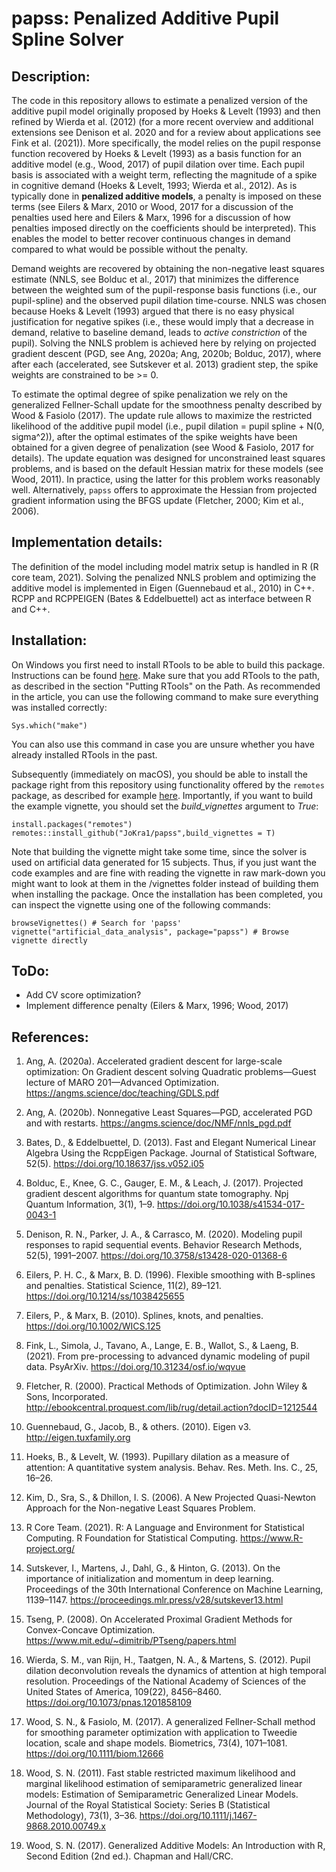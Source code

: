 # papss: Penalized Additive Pupil Spline Solver

## Description:
The code in this repository allows to estimate a penalized version of the additive pupil model originally proposed by Hoeks & Levelt (1993) and then refined by Wierda et al. (2012) (for a more recent overview and additional extensions see Denison et al. 2020 and for a review about applications see Fink et al. (2021)). More specifically, the model relies on the pupil response function recovered by Hoeks & Levelt (1993) as a basis function for an additive model (e.g., Wood, 2017) of pupil dilation over time. Each pupil basis is associated with a weight term, reflecting the magnitude of a spike in cognitive demand (Hoeks & Levelt, 1993; Wierda et al., 2012). As is typically done in **penalized additive models**, a penalty is imposed on these terms (see Eilers & Marx, 2010 or Wood, 2017 for a discussion of the penalties used here and Eilers & Marx, 1996 for a discussion of how penalties imposed directly on the coefficients should be interpreted). This enables the model to better recover continuous changes in demand compared to what would be possible without the penalty.

Demand weights are recovered by obtaining the non-negative least squares estimate (NNLS, see Bolduc et al., 2017) that minimizes the difference between the weighted sum of the pupil-response basis functions (i.e., our pupil-spline) and the observed pupil dilation time-course. NNLS was chosen because Hoeks & Levelt (1993) argued that there is no easy physical justification for negative spikes (i.e., these would imply that a decrease in demand, relative to baseline demand, leads to *active constriction* of the pupil). Solving the NNLS problem is achieved here by relying on projected gradient descent (PGD, see Ang, 2020a; Ang, 2020b; Bolduc, 2017), where after each (accelerated, see Sutskever et al. 2013) gradient step, the spike weights are constrained to be >= 0.

To estimate the optimal degree of spike penalization we rely on the generalized Fellner-Schall update for the smoothness penalty described by Wood & Fasiolo (2017). The update rule allows to maximize the restricted likelihood of the additive pupil model (i.e., pupil dilation = pupil spline + N(0, sigma^2)), after the optimal estimates of the spike weights have been obtained for a given degree of penalization (see Wood & Fasiolo, 2017 for details). The update equation was designed for unconstrained least squares problems, and is based on the default Hessian matrix for these models (see Wood, 2011). In practice, using the latter for this problem works reasonably well. Alternatively, ``papss`` offers to approximate the Hessian from projected gradient information using the BFGS update (Fletcher, 2000; Kim et al., 2006).

## Implementation details:
The definition of the model including model matrix setup is handled in R (R core team, 2021). Solving the penalized NNLS problem and optimizing the additive model is implemented in Eigen (Guennebaud et al., 2010) in C++. RCPP and RCPPEIGEN  (Bates & Eddelbuettel) act as interface between R and C++. 

## Installation:
On Windows you first need to install RTools to be able to build this package. Instructions can be found [here](https://cran.r-project.org/bin/windows/Rtools/rtools40.html). Make sure that you add RTools to the path, as described in the section "Putting RTools" on the Path. As recommended in the article, you can use the following command to make sure everything was installed correctly:

```
Sys.which("make")
```

You can also use this command in case you are unsure whether you have already installed RTools in the past.


Subsequently (immediately on macOS), you should be able to install the package right from this repository using functionality offered by the ``remotes`` package, as described for example [here](https://cran.r-project.org/web/packages/remotes/readme/README.html). Importantly, if you want to build the example vignette, you should set the *build_vignettes* argument to *True*:

```
install.packages("remotes")
remotes::install_github("JoKra1/papss",build_vignettes = T)
```

Note that building the vignette might take some time, since the solver is used on artificial data generated
for 15 subjects. Thus, if you just want the code examples and are fine with reading the vignette in raw mark-down you might want to look at them in the /vignettes folder instead of building them when installing the package. Once the installation has been completed, you can inspect the vignette using one of the following commands:

```
browseVignettes() # Search for 'papss'
vignette("artificial_data_analysis", package="papss") # Browse vignette directly
```

## ToDo:
- Add CV score optimization?
- Implement difference penalty (Eilers & Marx, 1996; Wood, 2017)

## References:

1. Ang, A. (2020a). Accelerated gradient descent for large-scale optimization: On Gradient descent solving Quadratic problems—Guest lecture of MARO 201—Advanced Optimization. https://angms.science/doc/teaching/GDLS.pdf

2. Ang, A. (2020b). Nonnegative Least Squares—PGD, accelerated PGD and with restarts. https://angms.science/doc/NMF/nnls_pgd.pdf

3. Bates, D., & Eddelbuettel, D. (2013). Fast and Elegant Numerical Linear Algebra Using the RcppEigen Package. Journal of Statistical Software, 52(5). https://doi.org/10.18637/jss.v052.i05

4. Bolduc, E., Knee, G. C., Gauger, E. M., & Leach, J. (2017). Projected gradient descent algorithms for quantum state tomography. Npj Quantum Information, 3(1), 1–9. https://doi.org/10.1038/s41534-017-0043-1

5. Denison, R. N., Parker, J. A., & Carrasco, M. (2020). Modeling pupil responses to rapid sequential events. Behavior Research Methods, 52(5), 1991–2007. https://doi.org/10.3758/s13428-020-01368-6

6. Eilers, P. H. C., & Marx, B. D. (1996). Flexible smoothing with B-splines and penalties. Statistical Science, 11(2), 89–121. https://doi.org/10.1214/ss/1038425655

7. Eilers, P., & Marx, B. (2010). Splines, knots, and penalties. https://doi.org/10.1002/WICS.125

8. Fink, L., Simola, J., Tavano, A., Lange, E. B., Wallot, S., & Laeng, B. (2021). From pre-processing to advanced dynamic modeling of pupil data. PsyArXiv. https://doi.org/10.31234/osf.io/wqvue

9. Fletcher, R. (2000). Practical Methods of Optimization. John Wiley & Sons, Incorporated. http://ebookcentral.proquest.com/lib/rug/detail.action?docID=1212544

10. Guennebaud, G., Jacob, B., & others. (2010). Eigen v3. http://eigen.tuxfamily.org

11. Hoeks, B., & Levelt, W. (1993). Pupillary dilation as a measure of attention: A quantitative system analysis. Behav. Res. Meth. Ins. C., 25, 16–26.

12. Kim, D., Sra, S., & Dhillon, I. S. (2006). A New Projected Quasi-Newton Approach for the Non-negative Least Squares Problem.

13. R Core Team. (2021). R: A Language and Environment for Statistical Computing. R Foundation for Statistical Computing. https://www.R-project.org/

14. Sutskever, I., Martens, J., Dahl, G., & Hinton, G. (2013). On the importance of initialization and momentum in deep learning. Proceedings of the 30th International Conference on Machine Learning, 1139–1147. https://proceedings.mlr.press/v28/sutskever13.html

15. Tseng, P. (2008). On Accelerated Proximal Gradient Methods for Convex-Concave Optimization. https://www.mit.edu/~dimitrib/PTseng/papers.html

16. Wierda, S. M., van Rijn, H., Taatgen, N. A., & Martens, S. (2012). Pupil dilation deconvolution reveals the dynamics of attention at high temporal resolution. Proceedings of the National Academy of Sciences of the United States of America, 109(22), 8456–8460. https://doi.org/10.1073/pnas.1201858109

17. Wood, S. N., & Fasiolo, M. (2017). A generalized Fellner-Schall method for smoothing parameter optimization with application to Tweedie location, scale and shape models. Biometrics, 73(4), 1071–1081. https://doi.org/10.1111/biom.12666

18. Wood, S. N. (2011). Fast stable restricted maximum likelihood and marginal likelihood estimation of semiparametric generalized linear models: Estimation of Semiparametric Generalized Linear Models. Journal of the Royal Statistical Society: Series B (Statistical Methodology), 73(1), 3–36. https://doi.org/10.1111/j.1467-9868.2010.00749.x

19. Wood, S. N. (2017). Generalized Additive Models: An Introduction with R, Second Edition (2nd ed.). Chapman and Hall/CRC.
